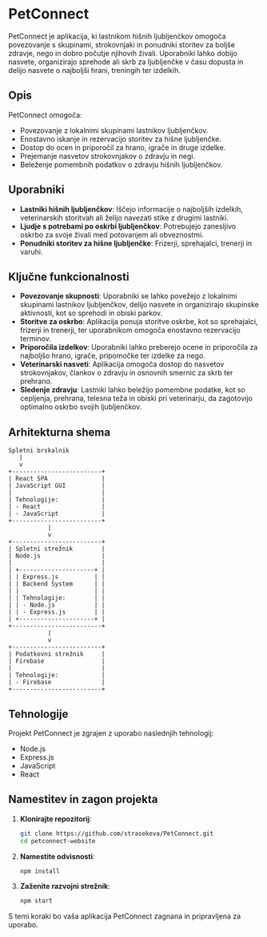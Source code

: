 # PetConnect
PetConnect je aplikacija, ki lastnikom hišnih ljubljenčkov omogoča povezovanje s skupinami, strokovnjaki in ponudniki storitev za boljše zdravje, nego in dobro počutje njihovih živali. Uporabniki lahko dobijo nasvete, organizirajo sprehode ali skrb za ljubljenčke v času dopusta in delijo nasvete o najboljši hrani, treningih ter izdelkih.

## Opis

PetConnect omogoča:
- Povezovanje z lokalnimi skupinami lastnikov ljubljenčkov.
- Enostavno iskanje in rezervacijo storitev za hišne ljubljenčke.
- Dostop do ocen in priporočil za hrano, igrače in druge izdelke.
- Prejemanje nasvetov strokovnjakov o zdravju in negi.
- Beleženje pomembnih podatkov o zdravju hišnih ljubljenčkov.


## Uporabniki

- **Lastniki hišnih ljubljenčkov**: Iščejo informacije o najboljših izdelkih, veterinarskih storitvah ali želijo navezati stike z drugimi lastniki.
- **Ljudje s potrebami po oskrbi ljubljenčkov**: Potrebujejo zanesljivo oskrbo za svoje živali med potovanjem ali obveznostmi.
- **Ponudniki storitev za hišne ljubljenčke**: Frizerji, sprehajalci, trenerji in varuhi.


## Ključne funkcionalnosti
- **Povezovanje skupnosti**:
Uporabniki se lahko povežejo z lokalnimi skupinami lastnikov ljubljenčkov, delijo nasvete in organizirajo skupinske aktivnosti, kot so sprehodi in obiski parkov.
- **Storitve za oskrbo**:
Aplikacija ponuja storitve oskrbe, kot so sprehajalci, frizerji in trenerji, ter uporabnikom omogoča enostavno rezervacijo terminov.
- **Priporočila izdelkov**:
Uporabniki lahko preberejo ocene in priporočila za najboljšo hrano, igrače, pripomočke ter izdelke za nego.
- **Veterinarski nasveti**:
Aplikacija omogoča dostop do nasvetov strokovnjakov, člankov o zdravju in osnovnih smernic za skrb ter prehrano.
- **Sledenje zdravju**:
Lastniki lahko beležijo pomembne podatke, kot so cepljenja, prehrana, telesna teža in obiski pri veterinarju, da zagotovijo optimalno oskrbo svojih ljubljenčkov.

## Arhitekturna shema
```
Spletni brskalnik
   |
   v
+-------------------------+
| React SPA               |
| JavaScript GUI          |
|                         |
| Tehnologije:            |
| - React                 |
| - JavaScript            |
+-------------------------+
           |
           v
+-------------------------+
| Spletni strežnik        |
| Node.js                 |
|                         |
| +---------------------+ |
| | Express.js          | |
| | Backend System      | |
| |                     | |
| | Tehnologije:        | |
| | - Node.js           | |
| | - Express.js        | |
| +---------------------+ |
+-------------------------+
           |
           v
+-------------------------+
| Podatkovni strežnik     |
| Firebase                |
|                         |
| Tehnologije:            |
| - Firebase              |
+-------------------------+
```
## Tehnologije

Projekt PetConnect je zgrajen z uporabo naslednjih tehnologij:

- Node.js
- Express.js
- JavaScript
- React

## Namestitev in zagon projekta

1. **Klonirajte repozitorij**:

    ```bash
    git clone https://github.com/strasekeva/PetConnect.git
    cd petconnect-website
    ```

2. **Namestite odvisnosti**:

    ```bash
    npm install
    ```

3. **Zaženite razvojni strežnik**:

    ```bash
    npm start
    ```

S temi koraki bo vaša aplikacija PetConnect zagnana in pripravljena za uporabo.

